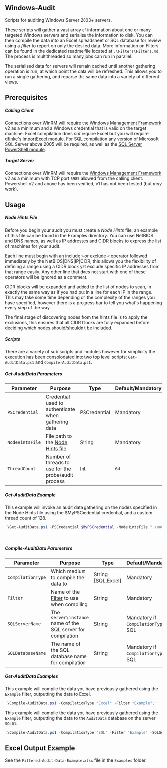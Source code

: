 Windows-Audit
---------
Scripts for auditing Windows Server 2003+ servers.

These scripts will gather a vast array of information about one or many targeted Windows servers and serialise the information to disk. You can then compile the data into an Excel spreadsheet or SQL database for review using a _filter_ to report on only the desired data. More information on Filters can be found in the dedicated readme file located at `.\Filters\Filters.md`. The process is multithreaded so many jobs can run in parallel.

The serialised data for servers will remain cached until another gathering operation is run, at which point the data will be refreshed. This allows you to run a single gathering, and reparse the same data into a variety of different views.

Prerequisites
---------
##### Calling Client
Connections over WinRM will require the [Windows Management Framework](https://support.microsoft.com/en-gb/help/968929/windows-management-framework-windows-powershell-2-0--winrm-2-0--and-bi) v2 as a minimum and a Windows credential that is valid on the target machine. Excel compilation does _not_ require Excel but you will require [dfinke's ImportExcel module](https://github.com/dfinke/ImportExcel). For SQL compilation any version of Microsoft SQL Server above 2005 will be required, as well as the [SQL Server PowerShell module](https://docs.microsoft.com/en-us/sql/ssms/download-sql-server-ps-module).  

##### Target Server
Connections over WinRM will require the [Windows Management Framework](https://support.microsoft.com/en-gb/help/968929/windows-management-framework-windows-powershell-2-0--winrm-2-0--and-bi) v2 as a minimum with TCP port `5985` allowed from the calling client. Powershell v2 and above has been verified, v1 has not been tested (but _may_ work).

Usage
---------
##### Node Hints File
Before you begin your audit you must create a _Node Hints_ file, an example of this file can be found in the Examples directory. You can use NetBIOS and DNS names, as well as IP addresses and CIDR blocks to express the list of machines for your audit.

Each line must begin with an include `>` or exclude `<` operator followed immediately by the NetBIOS|DNS|IP|CIDR, this allows you the flexibility of defining a range using a CIDR block yet exclude specific IP addresses from that range easily. Any other line that does not start with one of these operators will be ignored as a comment.

CIDR blocks will be expanded and added to the list of nodes to scan, in exactly the same way as if you had put in a line for each IP in the range. This may take some time depending on the complexity of the ranges you have specified, however there is a progress bar to tell you what's happening every step of the way.

The final stage of discovering nodes from the hints file is to apply the exclusions, this ensures that all CIDR blocks are fully expanded before deciding which nodes should/shouldn't be included.

##### Scripts
There are a variety of sub scripts and modules however for simplicity the execution has been consolodated into two top level scripts; `Get-AuditData.ps1` and `Compile-AuditData.ps1`.

##### Get-AuditData Parameters
| Parameter | Purpose | Type | Default/Mandatory |
|---|---|---|---|
| `PSCredential` | Credential used to authenticate when gathering data | PSCredential | Mandatory |
| `NodeHintsFile` | File path to the [Node Hints file](#node-hints-file) | String | Mandatory |
| `ThreadCount` | Number of threads to use for the probe/audit process | Int | `64` |

##### Get-AuditData Example
This example will invoke an audit data gathering on the nodes specified in the Node Hints file using the $MyPSCredential credential, and a custom thread count of 128.

```PowerShell
.\Get-AuditData.ps1 -PSCredential $MyPSCredential -NodeHintsFile ".\nodehints.txt" -ThreadCount 128;
```

<br />

##### Compile-AuditData Parameters
| Parameter | Purpose | Type | Default/Mandatory |
|---|---|---|---|
| `CompilationType` | Which medium to compile the data to | String [SQL,Excel] | Mandatory |
| `Filter` | Name of the [Filter](/Filters/Filters.md) to use when compiling | String | Mandatory |
| `SQLServerName` | The `server\instance` name of the SQL server for compilation | String | Mandatory if `CompilationType` is SQL |
| `SQLDatabaseName` | The name of the SQL database name for compilation | String | Mandatory if `CompilationType` is SQL |

##### Get-AuditData Examples
This example will compile the data you have previously gathered using the `Example` filter, outputting the data to Excel.

```PowerShell
.\Compile-AuditData.ps1 -CompilationType "Excel" -Filter "Example";
```

This example will compile the data you have previously gathered using the `Example` filter, outputting the data to the `AuditData` database on the server `SQL01`.

```PowerShell
.\Compile-AuditData.ps1 -CompilationType "SQL" -Filter "Example" -SQLServerName "SQL01" -SQLServerDatabase "AuditData";
```

Excel Output Example
---------
See the `Filtered-Audit-Data-Example.xlsx` file in the `Examples` folder.